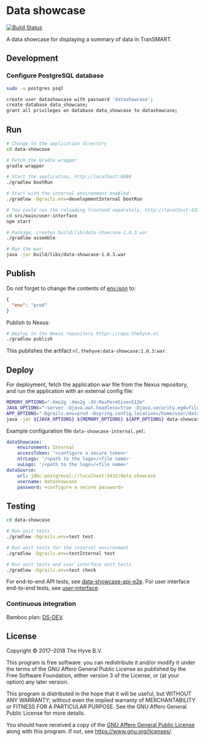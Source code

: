 # Data showcase
[![Build Status](https://travis-ci.org/thehyve/data-showcase.svg?branch=master)](https://travis-ci.org/thehyve/data-showcase/branches)


A data showcase for displaying a summary of data in TranSMART.

## Development

### Configure PostgreSQL database
```bash
sudo -u postgres psql
```

```bash
create user datashowcase with password 'datashowcase';
create database data_showcase;
grant all privileges on database data_showcase to datashowcase;
```

## Run

```bash
# Change to the application directory
cd data-showcase

# Fetch the Gradle wrapper
gradle wrapper

# Start the application, http://localhost:8080
./gradlew bootRun

# Start with the internal environment enabled
./gradlew -Dgrails.env=developmentInternal bootRun

# You could run the reloading frontend separately, http://localhost:4200
cd src/main/user-interface
npm start

# Package, creates build/lib/data-showcase-1.0.3.war
./gradlew assemble

# Run the war
java -jar build/libs/data-showcase-1.0.3.war
```

## Publish
Do not forget to change the contents of [env.json](data-showcase/src/main/user-interface/src/app/config/env.json) to:
```json
{
  "env": "prod"
}
```
Publish to Nexus:
```bash
# Deploy to the Nexus repository https://repo.thehyve.nl
./gradlew publish
```
This publishes the artifact `nl.thehyve:data-showcase:1.0.3:war`.

## Deploy
For deployment, fetch the application war file from the Nexus repository,
and run the application with an external config file:
```bash
MEMORY_OPTIONS="-Xms2g -Xmx2g -XX:MaxPermSize=512m"
JAVA_OPTIONS="-server -Djava.awt.headless=true -Djava.security.egd=file:/dev/./urandom"
APP_OPTIONS="-Dgrails.env=prod -Dspring.config.location=/home/user/data-showcase-internal.yml"
java -jar ${JAVA_OPTIONS} ${MEMORY_OPTIONS} ${APP_OPTIONS} data-showcase-1.0.3.war
```

Example configuration file `data-showcase-internal.yml`:
```yaml
dataShowcase:
    environment: Internal
    accessToken: '<configure a secure token>'
    ntrLogo: '/<path to the logo>/<file name>'
    vuLogo: '/<path to the logo>/<file name>'
dataSource:
    url: jdbc:postgresql://localhost:5432/data_showcase
    username: datashowcase
    password: <configure a secure password>
```

## Testing

```bash
cd data-showcase

# Run unit tests
./gradlew -Dgrails.env=test test

# Run unit tests for the internal environment
./gradlew -Dgrails.env=testInternal test

# Run unit tests and user interface unit tests
./gradlew -Dgrails.env=test check
```

For end-to-end API tests, see [data-showcase-api-e2e](data-showcase-api-e2e).
For user interface end-to-end tests, see [user-interface](data-showcase/src/main/user-interface).

### Continuous integration

Bamboo plan: [DS-DEV](https://ci.ctmmtrait.nl/browse/DS-DEV).

## License
Copyright &copy; 2017&ndash;2018  The Hyve B.V.

This program is free software: you can redistribute it and/or modify
it under the terms of the GNU Affero General Public License as
published by the Free Software Foundation, either version 3 of the
License, or (at your option) any later version.

This program is distributed in the hope that it will be useful,
but WITHOUT ANY WARRANTY; without even the implied warranty of
MERCHANTABILITY or FITNESS FOR A PARTICULAR PURPOSE. See the
GNU Affero General Public License for more details.

You should have received a copy of the [GNU Affero General Public License](LICENSE)
along with this program. If not, see https://www.gnu.org/licenses/.

